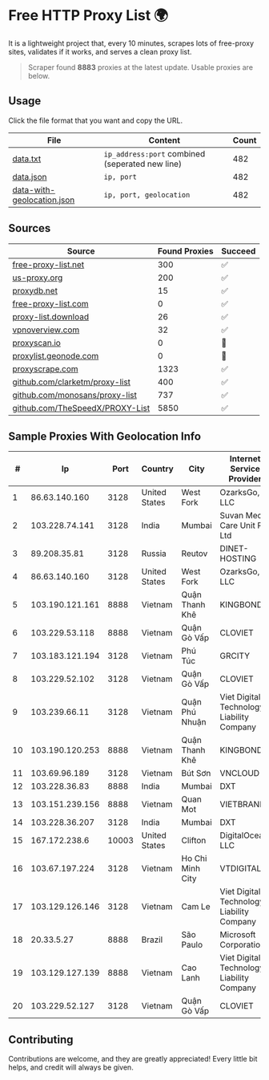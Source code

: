 
# Free HTTP Proxy List 🌍

It is a lightweight project that, every 10 minutes, scrapes lots of free-proxy sites, validates if it works, and serves a clean proxy list.


> Scraper found **8883** proxies at the latest update. Usable proxies are below.

## Usage

Click the file format that you want and copy the URL.


|File|Content|Count|
|----|-------|-----|
|[data.txt](https://raw.githubusercontent.com/themiralay/Proxy-List-World/master/data.txt)|`ip_address:port` combined (seperated new line)|482|
|[data.json](https://raw.githubusercontent.com/themiralay/Proxy-List-World/master/data.json)|`ip, port`|482|
|[data-with-geolocation.json](https://raw.githubusercontent.com/themiralay/Proxy-List-World/master/data-with-geolocation.json)|`ip, port, geolocation`|482|

## Sources

|Source|Found Proxies|Succeed|
|------|-------------|-------|
|[free-proxy-list.net](https://free-proxy-list.net)|300|✅|
|[us-proxy.org](https://www.us-proxy.org)|200|✅|
|[proxydb.net](http://proxydb.net)|15|✅|
|[free-proxy-list.com](https://free-proxy-list.com/?page=&port=&type%5B%5D=http&type%5B%5D=https&up_time=0&search=Search)|0|✅|
|[proxy-list.download](https://www.proxy-list.download/HTTP)|26|✅|
|[vpnoverview.com](https://vpnoverview.com/privacy/anonymous-browsing/free-proxy-servers)|32|✅|
|[proxyscan.io](https://www.proxyscan.io)|0|🚫|
|[proxylist.geonode.com](https://proxylist.geonode.com/api/proxy-list?limit=300&page=1&sort_by=lastChecked&sort_type=desc&protocols=http,https)|0|🚫|
|[proxyscrape.com](https://api.proxyscrape.com/v2/?request=displayproxies&protocol=http&timeout=10000&country=all&ssl=all&anonymity=all)|1323|✅|
|[github.com/clarketm/proxy-list](https://raw.githubusercontent.com/clarketm/proxy-list/master/proxy-list-raw.txt)|400|✅|
|[github.com/monosans/proxy-list](https://raw.githubusercontent.com/monosans/proxy-list/main/proxies/http.txt)|737|✅|
|[github.com/TheSpeedX/PROXY-List](https://raw.githubusercontent.com/TheSpeedX/PROXY-List/master/http.txt)|5850|✅|


## Sample Proxies With Geolocation Info

|#|Ip|Port|Country|City|Internet Service Provider|
|-|--|----|-------|----|-------------------------|
|1|86.63.140.160|3128|United States|West Fork|OzarksGo, LLC|
|2|103.228.74.141|3128|India|Mumbai|Suvan Medi Care Unit Pvt Ltd|
|3|89.208.35.81|3128|Russia|Reutov|DINET-HOSTING|
|4|86.63.140.160|3128|United States|West Fork|OzarksGo, LLC|
|5|103.190.121.161|8888|Vietnam|Quận Thanh Khê|KINGBOND|
|6|103.229.53.118|8888|Vietnam|Quận Gò Vấp|CLOVIET|
|7|103.183.121.194|3128|Vietnam|Phú Túc|GRCITY|
|8|103.229.52.102|3128|Vietnam|Quận Gò Vấp|CLOVIET|
|9|103.239.66.11|3128|Vietnam|Quận Phú Nhuận|Viet Digital Technology Liability Company|
|10|103.190.120.253|8888|Vietnam|Quận Thanh Khê|KINGBOND|
|11|103.69.96.189|3128|Vietnam|Bút Sơn|VNCLOUD|
|12|103.228.36.83|8888|India|Mumbai|DXT|
|13|103.151.239.156|8888|Vietnam|Quan Mot|VIETBRANDS|
|14|103.228.36.207|3128|India|Mumbai|DXT|
|15|167.172.238.6|10003|United States|Clifton|DigitalOcean, LLC|
|16|103.67.197.224|3128|Vietnam|Ho Chi Minh City|VTDIGITAL|
|17|103.129.126.146|3128|Vietnam|Cam Le|Viet Digital Technology Liability Company|
|18|20.33.5.27|8888|Brazil|São Paulo|Microsoft Corporation|
|19|103.129.127.139|8888|Vietnam|Cao Lanh|Viet Digital Technology Liability Company|
|20|103.229.52.127|3128|Vietnam|Quận Gò Vấp|CLOVIET|



## Contributing

Contributions are welcome, and they are greatly appreciated! Every
little bit helps, and credit will always be given.

